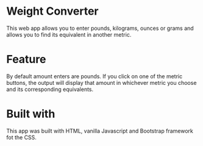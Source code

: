 # Weight Converter
This web app allows you to enter pounds, kilograms, ounces or grams and allows you to find its equivalent in another metric. 

# Feature
By default amount enters are pounds. 
If you click on one of the metric buttons, the output will display that amount in whichever metric you choose and its corresponding equivalents. 

# Built with
This app was built with HTML, vanilla Javascript and Bootstrap framework fot the CSS. 
